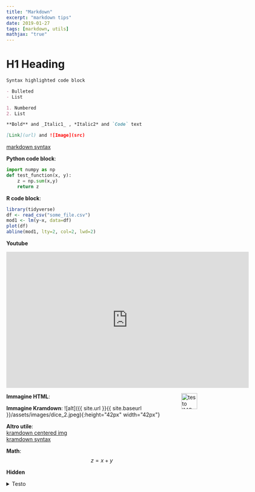 ```yaml
---
title: "Markdown"
excerpt: "markdown tips"
date: 2019-01-27
tags: [markdown, utils]
mathjax: "true"
---
```


# H1 Heading

```markdown
Syntax highlighted code block

- Bulleted
- List

1. Numbered
2. List

**Bold** and _Italic1_ , *Italic2* and `Code` text

[Link](url) and ![Image](src)
```

[markdown syntax](https://daringfireball.net/projects/markdown/syntax/)

**Python code block**:
```python
import numpy as np
def test_function(x, y):
    z = np.sum(x,y)
    return z
```

**R code block**:
```r
library(tidyverse)
df <- read_csv("some_file.csv")
mod1 <- lm(y~x, data=df)
plot(df)
abline(mod1, lty=2, col=2, lwd=2)
```

**Youtube**
<iframe width="640" height="360" 
src="https://www.youtube-nocookie.com/embed/uVv7c8qOTa0?controls=0&amp;showinfo=0" 
frameborder="0" allowfullscreen></iframe>
<br/>

**Immagine HTML**:
<img src="{{ site.url }}{{ site.baseurl }}/assets/images/dice_2.jpeg" 
alt="testo IMG"
align="right"
height="42"
width="42">

**Immagine Kramdown**:
![alt]({{ site.url }}{{ site.baseurl }}/assets/images/dice_2.jpeg){:height="42px" width="42px"}

**Altro utile**:  
[kramdown centered img](https://stackoverflow.com/questions/39021630/kramdown-how-can-i-set-the-location-of-the-image)  
[kramdown syntax](https://kramdown.gettalong.org/quickref.html)

**Math**:  
$$z=x+y$$

**Hidden**
<details>
<summary>
Testo
</summary>
<span style="color: #f2cf4a; font-family: Babas; font-size: 2em;">Hello</span>
</details>
